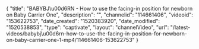 {
    "title": "BABYBJ\u00d6RN - How to use the facing-in position for newborn on Baby Carrier One",
    "description": "",
    "channelid": "114661406",
    "videoid": "153622753",
    "date_created": "1520383920",
    "date_modified": "1520538853",
    "type": "captivate",
    "layout": "channelVideo",
    "url": "\/latest-videos\/babybj\u00d6rn-how-to-use-the-facing-in-position-for-newborn-on-baby-carrier-one-1-mp4\/114661406-153622753"
}